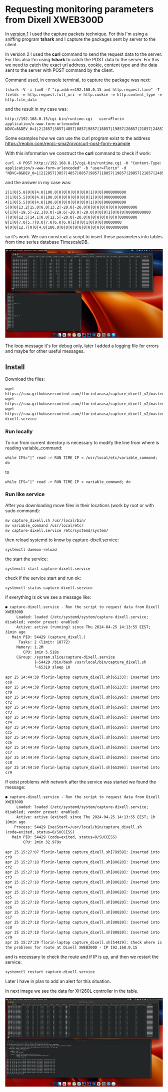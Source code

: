 # Requesting monitoring parameters from Dixell XWEB300D

In [version 1](https://github.com/florintanasa/capture_dixell_v1) I used the capture packets technique. For this I'm using a sniffing program **tshark** and I capture the packages sent by
server to the client.  

In version 2 I used the **curl** command to send the request data to the server. For this also I'm using **tshark** to catch the POST data
to the server.
For this we need to catch the exact url address, cookie, content type and the data sent to the server with POST command by the client.  
 
Command used, in console terminal, to capture the package was next:  

```shell
tshark -V -i tun0 -Y "ip.addr==192.168.0.15 and http.request.line" -T fields -e http.request.full_uri -e http.cookie -e http.content_type -e http.file_data
```
and the result in my case was:  

```text
http://192.168.0.15/cgi-bin/runtime.cgi   user=Florin     application/x-www-form-urlencoded       NDVC=8&DEV_0=1|2|2857|3857|4857|8857|9857|18857|19857|20857|21857|24857|25857|17857|1|29857|30857|&DEV_1=1|3|2857|3857|4857|8857|9857|18857|19857|20857|21857|24857|25857|17857|1|29857|30857|&DEV_2=1|4|2857|3857|4857|8857|9857|18857|19857|20857|21857|24857|25857|17857|1|29857|30857|&DEV_3=1|5|2857|3857|4857|5857|6857|20857|29857|32857|23857|1|35857|36857|38857|&DEV_4=1|6|2858|3858|4858|5858|6858|20858|29858|32858|23858|1|35858|36858|38858|&DEV_5=1|7|2858|3858|4858|5858|6858|20858|29858|32858|23858|1|35858|36858|38858|&DEV_6=1|8|2858|3858|4858|5858|6858|20858|29858|32858|23858|1|35858|36858|38858|&DEV_7=1|9|2858|3858|4858|8858|9858|18858|19858|20858|21858|24858|25858|17858|1|29858|30858|\n
```  
Some examples how we can use the curl program exist to the address https://reqbin.com/req/c-sma2qrvp/curl-post-form-example  

With this information we construct the **curl** command to check if work: 

```shell
curl -X POST http://192.168.0.15/cgi-bin/runtime.cgi -H "Content-Type: application/x-www-form-urlencoded" -b "user=Florin" -d "NDVC=8&DEV_0=1|2|2857|3857|4857|8857|9857|18857|19857|20857|21857|24857|25857|17857|1|29857|30857|&DEV_1=1|3|2857|3857|4857|8857|9857|18857|19857|20857|21857|24857|25857|17857|1|29857|30857|&DEV_2=1|4|2857|3857|4857|8857|9857|18857|19857|20857|21857|24857|25857|17857|1|29857|30857|&DEV_3=1|5|2857|3857|4857|5857|6857|20857|29857|32857|23857|1|35857|36857|38857|&DEV_4=1|6|2858|3858|4858|5858|6858|20858|29858|32858|23858|1|35858|36858|38858|&DEV_5=1|7|2858|3858|4858|5858|6858|20858|29858|32858|23858|1|35858|36858|38858|&DEV_6=1|8|2858|3858|4858|5858|6858|20858|29858|32858|23858|1|35858|36858|38858|&DEV_7=1|9|2858|3858|4858|8858|9858|18858|19858|20858|21858|24858|25858|17858|1|29858|30858|"
```  
and the answer in my case was:  

```text
2|1|0|5.8|0|0|4.0|100.0|0|0|0|0|0|0|0|1|0|0|0000000000
3|1|0|5.5|0|0|4.0|100.0|0|0|0|0|0|0|0|1|0|0|0000000000
4|1|0|5.5|0|0|4.0|100.0|0|0|0|0|0|0|0|1|0|0|0000000000
5|0|0|13.2|15.0|0.0|13.2|-20.0|-20.0|0|0|0|0|0|0|0|00000000
6|1|0|-19.5|-22.1|0.0|-19.6|-20.0|-20.0|0|0|0|1|0|0|0|00000000000
7|0|0|12.5|14.1|0.0|12.5|-20.0|-20.0|0|0|0|0|0|0|0|00000000
8|1|0|7.0|5.7|0.0|7.0|6.0|6.0|1|0|0|1|0|0|0|00000000
9|0|0|12.7|0|0|4.0|100.0|0|0|0|0|0|0|0|0|0|0|0000000000
```
so it's work. We can construct a script to insert these parameters into tables from time series database TimescaleDB.  

![Screen capture with the script run and the data from tables](./img/script_run.png)  

The loop message it's for debug only, later I added a logging file for errors and maybe for other useful messages.  

## Install
Download the files:  
```shell
wget https://raw.githubusercontent.com/florintanasa/capture_dixell_v2/master/capture_dixell.sh
wget https://raw.githubusercontent.com/florintanasa/capture_dixell_v2/master/variable_command
wget https://raw.githubusercontent.com/florintanasa/capture_dixell_v2/master/capture-dixell.service
```
### Run locally
To run from current directory is necessary to modify the line from where is reading variable_command:  

```shell
while IFS="|" read -r RUN TIME IP < /usr/local/etc/variable_command; do
```
to  
```shell
while IFS="|" read -r RUN TIME IP < variable_command; do
```

### Run like service

After you downloading move files in their locations (work by root or with sudo command):
```shell
mv capture_dixell.sh /usr/local/bin/
mv variable_command /usr/local/etc/
mv capture-dixell.service /etc/systemd/system/
```
then reload systemd to know by capture-dixell.service:
```shell
systemctl daemon-reload
```
the start the service:
```shell
systemctl start capture-dixell.service
```
check if the service start and run ok:
```shell
systemctl status capture-dixell.service
```  
if everything is ok we see a message like:  
```shell
● capture-dixell.service - Run the script to request data from Dixell XWEB300D
     Loaded: loaded (/etc/systemd/system/capture-dixell.service; disabled; vendor preset: enabled)
     Active: active (running) since Thu 2024-04-25 14:13:55 EEST; 31min ago
   Main PID: 54429 (capture_dixell.)
      Tasks: 2 (limit: 18772)
     Memory: 1.2M
        CPU: 1min 5.518s
     CGroup: /system.slice/capture-dixell.service
             ├─54429 /bin/bash /usr/local/bin/capture_dixell.sh
             └─65319 sleep 10

apr 25 14:44:38 florin-laptop capture_dixell.sh[65233]: Inserted into cc8
apr 25 14:44:38 florin-laptop capture_dixell.sh[65233]: Inserted into cr9
apr 25 14:44:49 florin-laptop capture_dixell.sh[65296]: Inserted into cr2
apr 25 14:44:49 florin-laptop capture_dixell.sh[65296]: Inserted into cr3
apr 25 14:44:49 florin-laptop capture_dixell.sh[65296]: Inserted into cr4
apr 25 14:44:49 florin-laptop capture_dixell.sh[65296]: Inserted into cc5
apr 25 14:44:49 florin-laptop capture_dixell.sh[65296]: Inserted into cc6
apr 25 14:44:49 florin-laptop capture_dixell.sh[65296]: Inserted into cc7
apr 25 14:44:49 florin-laptop capture_dixell.sh[65296]: Inserted into cc8
apr 25 14:44:50 florin-laptop capture_dixell.sh[65296]: Inserted into cr9

```
If exist problems with network after the service was started we found the message:  
```shell
● capture-dixell.service - Run the script to request data from Dixell XWEB300D
     Loaded: loaded (/etc/systemd/system/capture-dixell.service; disabled; vendor preset: enabled)
     Active: active (exited) since Thu 2024-04-25 14:13:55 EEST; 1h 18min ago
    Process: 54429 ExecStart=/usr/local/bin/capture_dixell.sh (code=exited, status=0/SUCCESS)
   Main PID: 54429 (code=exited, status=0/SUCCESS)
        CPU: 2min 32.979s

apr 25 15:27:07 florin-laptop capture_dixell.sh[79959]: Inserted into cr9
apr 25 15:27:18 florin-laptop capture_dixell.sh[80020]: Inserted into cr2
apr 25 15:27:18 florin-laptop capture_dixell.sh[80020]: Inserted into cr3
apr 25 15:27:18 florin-laptop capture_dixell.sh[80020]: Inserted into cr4
apr 25 15:27:18 florin-laptop capture_dixell.sh[80020]: Inserted into cc5
apr 25 15:27:18 florin-laptop capture_dixell.sh[80020]: Inserted into cc6
apr 25 15:27:18 florin-laptop capture_dixell.sh[80020]: Inserted into cc7
apr 25 15:27:18 florin-laptop capture_dixell.sh[80020]: Inserted into cc8
apr 25 15:27:18 florin-laptop capture_dixell.sh[80020]: Inserted into cr9
apr 25 15:27:29 florin-laptop capture_dixell.sh[54429]: Check where is the problems for route at Dixell XWEB300D - IP 192.168.0.15
```
and is necessary to check the route and if IP is up, and then we restart the service:  
```shell
systemctl restart capture-dixell.service
```
Later I have in plan to add an alert for this situation.

In next image we see the data for XH260L controller in the table.  
  
![Data in table for XH260L controller](./img/script_run_2.png)
